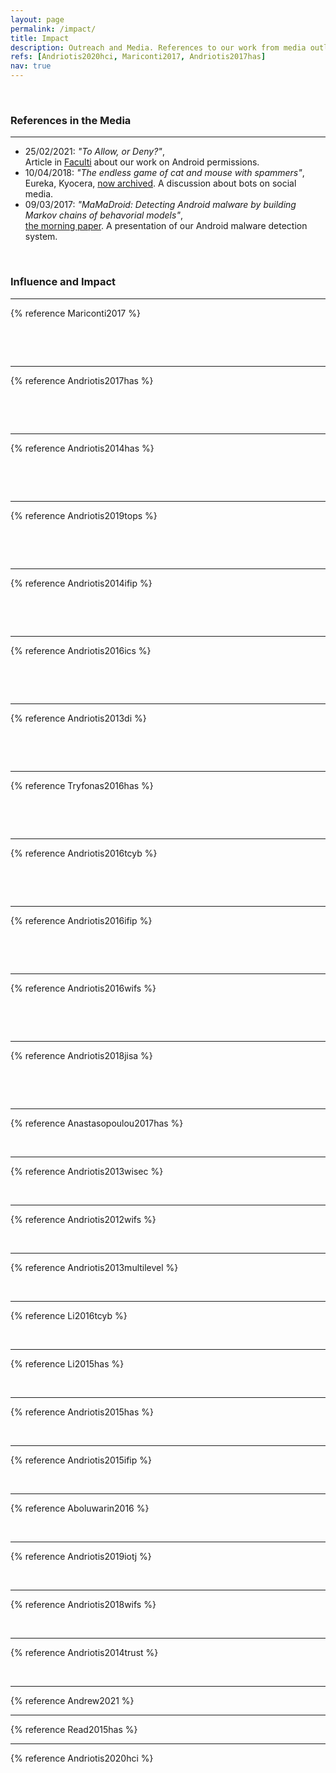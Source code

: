```yaml
---
layout: page
permalink: /impact/
title: Impact
description: Outreach and Media. References to our work from media outlets.
refs: [Andriotis2020hci, Mariconti2017, Andriotis2017has]
nav: true
---
```


<br>
<h3>References in the Media</h3>

---


* 25/02/2021: *"To Allow, or Deny?"*, <br>Article in [Faculti](https://faculti.net/to-allow-or-deny/) about our work on Android permissions.
* 10/04/2018: *"The endless game of cat and mouse with spammers"*, <br>Eureka, Kyocera, [now archived](https://go.uwe.ac.uk/eureka). A discussion about bots on social media.
* 09/03/2017: *"MaMaDroid: Detecting Android malware by building Markov chains of behavorial models"*, <br>[the morning paper](https://go.uwe.ac.uk/mama). A presentation of our Android malware detection system.


<br>
<h3>Influence and Impact</h3>

---

{% reference Mariconti2017 %}

<span class="__dimensions_badge_embed__" data-doi="10.14722/ndss.2017.23353" data-hide-zero-citations="true" data-legend="always" data-style="small_circle"></span>
<br>
<div data-badge-details="right" data-badge-type="donut" data-arxiv-id="1612.04433" data-link-target="_blank" data-condensed="true" data-hide-no-mentions="true" class="altmetric-embed"></div>
<br>
<a href="https://plu.mx/plum/a/?doi=10.14722/ndss.2017.23353" class="plumx-details" data-site="plum" data-hide-when-empty="true"></a>

---

{% reference Andriotis2017has %}

<span class="__dimensions_badge_embed__" data-doi="10.1007/978-3-319-58460-7_42" data-hide-zero-citations="true" data-legend="always" data-style="small_circle"></span>
<br>
<div data-badge-details="right" data-badge-type="donut" data-doi="10.1007/978-3-319-58460-7_42" data-link-target="_blank" data-condensed="true" data-hide-no-mentions="true" class="altmetric-embed">
</div>
<br>
<a href="https://plu.mx/plum/a/?doi=10.1007/978-3-319-58460-7_42" class="plumx-details" data-site="plum" data-hide-when-empty="true"></a>

---

{% reference Andriotis2014has %}

<span class="__dimensions_badge_embed__" data-doi="10.1007/978-3-319-07620-1_11" data-hide-zero-citations="true" data-legend="always" data-style="small_circle"></span>
<br>
<div data-badge-details="right" data-badge-type="donut" data-doi="10.1007/978-3-319-07620-1_11" data-link-target="_blank" data-condensed="true" data-hide-no-mentions="true" class="altmetric-embed">
</div>
<br>
<a href="https://plu.mx/plum/a/?doi=10.1007/978-3-319-07620-1_11" class="plumx-details" data-site="plum" data-hide-when-empty="true"></a>

---

{% reference Andriotis2019tops %}

<span class="__dimensions_badge_embed__" data-doi="10.1145/3313391" data-hide-zero-citations="true" data-legend="always" data-style="small_circle"></span>
<br>
<div data-badge-details="right" data-badge-type="donut" data-doi="10.1145/3313391" data-link-target="_blank" data-condensed="true" data-hide-no-mentions="true" class="altmetric-embed"></div>
<br>
<a href="https://plu.mx/plum/a/?doi=10.1145/3313391" class="plumx-details" data-site="plum" data-hide-when-empty="true"></a>

---

{% reference Andriotis2014ifip %}

<span class="__dimensions_badge_embed__" data-doi="10.1007/978-3-662-44952-3_17" data-hide-zero-citations="true" data-legend="always" data-style="small_circle"></span>
<br>
<div data-badge-details="right" data-badge-type="donut" data-doi="10.1007/978-3-662-44952-3_17" data-link-target="_blank" data-condensed="true" data-hide-no-mentions="true" class="altmetric-embed">
</div>
<br>
<a href="https://plu.mx/plum/a/?doi=10.1007/978-3-662-44952-3_17" class="plumx-details" data-site="plum" data-hide-when-empty="true"></a>

---

{% reference Andriotis2016ics %}

<span class="__dimensions_badge_embed__" data-doi="10.1108/ICS-01-2015-0001" data-hide-zero-citations="true" data-legend="always" data-style="small_circle"></span>
<br>
<div data-badge-details="right" data-badge-type="donut" data-doi="10.1108/ICS-01-2015-0001" data-link-target="_blank" data-condensed="true" data-hide-no-mentions="true" class="altmetric-embed"></div>
<br>
<a href="https://plu.mx/plum/a/?doi=10.1108/ICS-01-2015-0001" class="plumx-details" data-site="plum" data-hide-when-empty="true"></a>

---

{% reference Andriotis2013di %}

<span class="__dimensions_badge_embed__" data-doi="10.1016/j.diin.2013.01.005" data-hide-zero-citations="true" data-legend="always" data-style="small_circle"></span>
<br>
<div data-badge-details="right" data-badge-type="donut" data-doi="10.1016/j.diin.2013.01.005" data-link-target="_blank" data-condensed="true" data-hide-no-mentions="true" class="altmetric-embed">
</div>
<br>
<a href="https://plu.mx/plum/a/?doi=10.1007/978-3-319-58460-7_42" class="plumx-details" data-site="plum" data-hide-when-empty="true"></a>

---

{% reference Tryfonas2016has %}

<span class="__dimensions_badge_embed__" data-doi="10.1007/978-3-319-39381-0_16" data-hide-zero-citations="true" data-legend="always" data-style="small_circle"></span>
<br>
<div data-badge-details="right" data-badge-type="donut" data-doi="10.1007/978-3-319-39381-0_16" data-link-target="_blank" data-condensed="true" data-hide-no-mentions="true" class="altmetric-embed">
</div>
<br>
<a href="https://plu.mx/plum/a/?doi=10.1007/978-3-319-39381-0_16" class="plumx-details" data-site="plum" data-hide-when-empty="true"></a>

---

{% reference Andriotis2016tcyb %}

<span class="__dimensions_badge_embed__" data-doi="10.1109/TCYB.2015.2454733" data-hide-zero-citations="true" data-legend="always" data-style="small_circle"></span>
<br>
<div data-badge-details="right" data-badge-type="donut" data-doi="10.1109/TCYB.2015.2454733" data-link-target="_blank" data-condensed="true" data-hide-no-mentions="true" class="altmetric-embed">
</div>
<br>
<a href="https://plu.mx/plum/a/?doi=10.1109/TCYB.2015.2454733" class="plumx-details" data-site="plum" data-hide-when-empty="true"></a>

---

{% reference Andriotis2016ifip %}

<span class="__dimensions_badge_embed__" data-doi="10.1007/978-3-319-46279-0_5" data-hide-zero-citations="true" data-legend="always" data-style="small_circle"></span>
<br>
<div data-badge-details="right" data-badge-type="donut" data-doi="10.1007/978-3-319-46279-0_5" data-link-target="_blank" data-condensed="true" data-hide-no-mentions="true" class="altmetric-embed">
</div>
<br>
<a href="https://plu.mx/plum/a/?doi=10.1007/978-3-319-46279-0_5" class="plumx-details" data-site="plum" data-hide-when-empty="true"></a>

---

{% reference Andriotis2016wifs %}

<span class="__dimensions_badge_embed__" data-doi="10.1109/WIFS.2016.7823922" data-hide-zero-citations="true" data-legend="always" data-style="small_circle"></span>
<br>
<div data-badge-details="right" data-badge-type="donut" data-doi="10.1109/WIFS.2016.7823922" data-link-target="_blank" data-condensed="true" data-hide-no-mentions="true" class="altmetric-embed">
</div>
<br>
<a href="https://plu.mx/plum/a/?doi=10.1109/WIFS.2016.7823922" class="plumx-details" data-site="plum" data-hide-when-empty="true"></a>

---

{% reference Andriotis2018jisa %}

<span class="__dimensions_badge_embed__" data-doi="10.1016/j.jisa.2018.02.004" data-hide-zero-citations="true" data-legend="always" data-style="small_circle"></span>
<br>
<div data-badge-details="right" data-badge-type="donut" data-doi="10.1016/j.jisa.2018.02.004" data-link-target="_blank" data-condensed="true" data-hide-no-mentions="true" class="altmetric-embed">
</div>
<br>
<a href="https://plu.mx/plum/a/?doi=10.1016/j.jisa.2018.02.004" class="plumx-details" data-site="plum" data-hide-when-empty="true"></a>

---

{% reference Anastasopoulou2017has %}

<span class="__dimensions_badge_embed__" data-doi="10.1007/978-3-319-58460-7_41" data-hide-zero-citations="true" data-legend="always" data-style="small_circle"></span>
<br>
<div data-badge-details="right" data-badge-type="donut" data-doi="10.1007/978-3-319-58460-7_41" data-link-target="_blank" data-condensed="true" data-hide-no-mentions="true" class="altmetric-embed">
</div>
<a href="https://plu.mx/plum/a/?doi=10.1007/978-3-319-58460-7_41" class="plumx-details" data-site="plum" data-hide-when-empty="true"></a>

---

{% reference Andriotis2013wisec %}

<span class="__dimensions_badge_embed__" data-doi="10.1145/2462096.2462098" data-hide-zero-citations="true" data-legend="always" data-style="small_circle"></span>
<br>
<div data-badge-details="right" data-badge-type="donut" data-doi="10.1145/2462096.2462098" data-link-target="_blank" data-condensed="true" data-hide-no-mentions="true" class="altmetric-embed"></div>
<a href="https://plu.mx/plum/a/?doi=10.1145/2462096.2462098" class="plumx-details" data-site="plum" data-hide-when-empty="true"></a>

---

{% reference Andriotis2012wifs %}

<span class="__dimensions_badge_embed__" data-doi="10.1109/WIFS.2012.6412634" data-hide-zero-citations="true" data-legend="always" data-style="small_circle"></span>
<br>
<div data-badge-details="right" data-badge-type="donut" data-doi="10.1109/WIFS.2012.6412634" data-link-target="_blank" data-condensed="true" data-hide-no-mentions="true" class="altmetric-embed"></div>
<a href="https://plu.mx/plum/a/?doi=10.1109/WIFS.2012.6412634" class="plumx-details" data-site="plum" data-hide-when-empty="true"></a>

---

{% reference Andriotis2013multilevel %}

<span class="__dimensions_badge_embed__" data-doi="10.4018/ijdcf.2013100103" data-hide-zero-citations="true" data-legend="always" data-style="small_circle"></span>
<br>
<div data-badge-details="right" data-badge-type="donut" data-doi="10.4018/ijdcf.2013100103" data-link-target="_blank" data-condensed="true" data-hide-no-mentions="true" class="altmetric-embed"></div>
<a href="https://plu.mx/plum/a/?doi=10.4018/ijdcf.2013100103" class="plumx-details" data-site="plum" data-hide-when-empty="true"></a>

---

{% reference Li2016tcyb %}

<span class="__dimensions_badge_embed__" data-doi="10.1109/TCYB.2016.2537649" data-hide-zero-citations="true" data-legend="always" data-style="small_circle"></span>
<br>
<div data-badge-details="right" data-badge-type="donut" data-doi="10.1109/TCYB.2016.2537649" data-link-target="_blank" data-condensed="true" data-hide-no-mentions="true" class="altmetric-embed"></div>
<a href="https://plu.mx/plum/a/?doi=10.1109/TCYB.2016.2537649" class="plumx-details" data-site="plum" data-hide-when-empty="true"></a>

---

{% reference Li2015has %}

<span class="__dimensions_badge_embed__" data-doi="10.1007/978-3-319-20376-8_34" data-hide-zero-citations="true" data-legend="always" data-style="small_circle"></span>
<br>
<div data-badge-details="right" data-badge-type="donut" data-doi="10.1007/978-3-319-20376-8_34" data-link-target="_blank" data-condensed="true" data-hide-no-mentions="true" class="altmetric-embed">
</div>
<a href="https://plu.mx/plum/a/?doi=10.1007/978-3-319-20376-8_34" class="plumx-details" data-site="plum" data-hide-when-empty="true"></a>

---

{% reference Andriotis2015has %}

<span class="__dimensions_badge_embed__" data-doi="10.1007/978-3-319-20376-8_42" data-hide-zero-citations="true" data-legend="always" data-style="small_circle"></span>
<br>
<div data-badge-details="right" data-badge-type="donut" data-doi="10.1007/978-3-319-20376-8_42" data-link-target="_blank" data-condensed="true" data-hide-no-mentions="true" class="altmetric-embed">
</div>
<a href="https://plu.mx/plum/a/?doi=10.1007/978-3-319-20376-8_42" class="plumx-details" data-site="plum" data-hide-when-empty="true"></a>

---

{% reference Andriotis2015ifip %}

<span class="__dimensions_badge_embed__" data-doi="10.1007/978-3-319-24123-4_15" data-hide-zero-citations="true" data-legend="always" data-style="small_circle"></span>
<br>
<div data-badge-details="right" data-badge-type="donut" data-doi="10.1007/978-3-319-24123-4_15" data-link-target="_blank" data-condensed="true" data-hide-no-mentions="true" class="altmetric-embed">
</div>
<a href="https://plu.mx/plum/a/?doi=10.1007/978-3-319-24123-4_15" class="plumx-details" data-site="plum" data-hide-when-empty="true"></a>

---

{% reference Aboluwarin2016 %}

<span class="__dimensions_badge_embed__" data-doi="10.1007/978-3-319-46279-0_4" data-hide-zero-citations="true" data-legend="always" data-style="small_circle"></span>
<br>
<div data-badge-details="right" data-badge-type="donut" data-doi="10.1007/978-3-319-46279-0_4" data-link-target="_blank" data-condensed="true" data-hide-no-mentions="true" class="altmetric-embed">
</div>
<a href="https://plu.mx/plum/a/?doi=10.1007/978-3-319-46279-0_4" class="plumx-details" data-site="plum" data-hide-when-empty="true"></a>

---

{% reference Andriotis2019iotj %}

<span class="__dimensions_badge_embed__" data-doi="10.1109/JIOT.2019.2906157" data-hide-zero-citations="true" data-legend="always" data-style="small_circle"></span>
<br>
<div data-badge-details="right" data-badge-type="donut" data-doi="10.1109/JIOT.2019.2906157" data-link-target="_blank" data-condensed="true" data-hide-no-mentions="true" class="altmetric-embed">
</div>
<a href="https://plu.mx/plum/a/?doi=10.1109/JIOT.2019.2906157" class="plumx-details" data-site="plum" data-hide-when-empty="true"></a>

---

{% reference Andriotis2018wifs %}

<span class="__dimensions_badge_embed__" data-doi="10.1109/WIFS.2018.8630760" data-hide-zero-citations="true" data-legend="always" data-style="small_circle"></span>
<br>
<div data-badge-details="right" data-badge-type="donut" data-doi="10.1109/WIFS.2018.8630760" data-link-target="_blank" data-condensed="true" data-hide-no-mentions="true" class="altmetric-embed">
</div>
<a href="https://plu.mx/plum/a/?doi=10.1109/WIFS.2018.8630760" class="plumx-details" data-site="plum" data-hide-when-empty="true"></a>

---

{% reference Andriotis2014trust %}

<span class="__dimensions_badge_embed__" data-doi="10.1007/978-3-319-08593-7_17" data-hide-zero-citations="true" data-legend="always" data-style="small_circle"></span>
<br>
<div data-badge-details="right" data-badge-type="donut" data-doi="10.1007/978-3-319-08593-7_17" data-link-target="_blank" data-condensed="true" data-hide-no-mentions="true" class="altmetric-embed">
</div>
<a href="https://plu.mx/plum/a/?doi=10.1007/978-3-319-08593-7_17" class="plumx-details" data-site="plum" data-hide-when-empty="true"></a>

---

{% reference Andrew2021 %}

<span class="__dimensions_badge_embed__" data-doi="10.1109/CyberSA52016.2021.9478199" data-hide-zero-citations="true" data-legend="always" data-style="small_circle"></span>
<div data-badge-details="right" data-badge-type="donut" data-doi="10.1109/CyberSA52016.2021.9478199" data-link-target="_blank" data-condensed="true" data-hide-no-mentions="true" class="altmetric-embed"></div>
<a href="https://plu.mx/plum/a/?doi=10.1109/CyberSA52016.2021.9478199" class="plumx-details" data-site="plum" data-hide-when-empty="true"></a>

---

{% reference Read2015has %}

<span class="__dimensions_badge_embed__" data-doi="10.1007/978-3-319-20376-8_36" data-hide-zero-citations="true" data-legend="always" data-style="small_circle"></span>
<div data-badge-details="right" data-badge-type="donut" data-doi="10.1007/978-3-319-20376-8_36" data-link-target="_blank" data-condensed="true" data-hide-no-mentions="true" class="altmetric-embed">
</div>
<a href="https://plu.mx/plum/a/?doi=10.1007/978-3-319-20376-8_36" class="plumx-details" data-site="plum" data-hide-when-empty="true"></a>

---

{% reference Andriotis2020hci %}

<span class="__dimensions_badge_embed__" data-doi="10.1007/978-3-030-50309-3_20" data-hide-zero-citations="true" data-legend="always" data-style="small_circle"></span>
<div data-badge-details="right" data-badge-type="donut" data-doi="10.1007/978-3-030-50309-3_20" data-link-target="_blank" data-condensed="true" data-hide-no-mentions="true" class="altmetric-embed">
</div>
<a href="https://plu.mx/plum/a/?doi=10.1007/978-3-030-50309-3_20" class="plumx-details" data-site="plum" data-hide-when-empty="true"></a>

